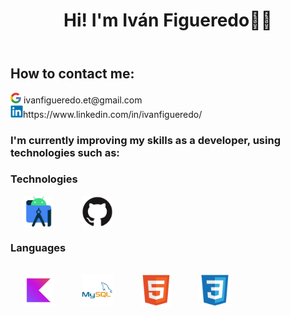 <header id="header" align="center">
    <h1 align="center">Hi! I'm Iván Figueredo👋🏻</h1>
</header>

<section>
    <h2>How to contact me: </h2>
    <img src="https://github.com/devicons/devicon/blob/master/icons/google/google-original.svg" title="Gmail" alt="Gmail" width="17" height="17">   ivanfigueredo.et@gmail.com<br>
    <img src="https://github.com/devicons/devicon/blob/master/icons/linkedin/linkedin-original.svg" title="LinkedIn" alt="LinkedIn" width="20" height="20">https://www.linkedin.com/in/ivanfigueredo/
</section>

<section>
    <h3>I'm currently improving my skills as a developer, using technologies such as:<br><h3>
    <h3>Technologies</h3>
    <img src="https://github.com/devicons/devicon/blob/master/icons/androidstudio/androidstudio-original.svg" align="center" title="Android Studio" alt="Android Studio" width="50" height="50" style="padding: 0px 20px;">
    <img src="https://github.com/devicons/devicon/blob/master/icons/github/github-original.svg" align="center" title="GitHub" alt="GitHub" width="50" height="50" style="padding: 0px 20px;">
    <h3>Languages</h3><br>
    <img src="https://github.com/devicons/devicon/blob/master/icons/kotlin/kotlin-original.svg" align="center" title="Kotlin" alt="Kotlin" width="50" height="50" style="padding: 0px 20px;">
    <img src="https://github.com/devicons/devicon/blob/master/icons/mysql/mysql-original-wordmark.svg" align="center"  title="MySQL" alt="MySQL" width="50" height="50" style="padding: 0px 20px;">
    <img src="https://github.com/devicons/devicon/blob/master/icons/html5/html5-original.svg" align="center" title="HTML5" alt="HTML5" width="50" height="50" style="padding: 0px 20px;">
    <img src="https://github.com/devicons/devicon/blob/master/icons/css3/css3-original.svg" align="center" title="CSS" alt="CSS" width="50" height="50" style="padding: 0px 20px;">
</section>
